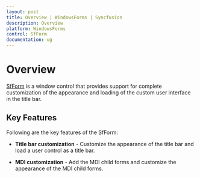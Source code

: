```yaml
---
layout: post
title: Overview | WindowsForms | Syncfusion
description: Overview
platform: WindowsForms
control: SfForm
documentation: ug
---
```


# Overview
[SfForm](http://172.16.0.145:8080/Syncfusion.Core.WinForms/api/Syncfusion.WinForms.Controls.SfForm.html#) is a window control that provides support for complete customization of the appearance and loading of the custom user interface in the title bar.

## Key Features
Following are the key features of the SfForm:

* **Title bar customization** - Customize the appearance of the title bar and load a user control as a title bar.

* **MDI customization** - Add the MDI child forms and customize the appearance of the MDI child forms.

